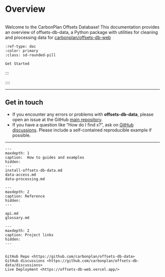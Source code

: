 # Overview

```{rubric} Offsets-DB Data

```

Welcome to the CarbonPlan Offsets Database! This documentation provides an overview of offsets-db-data, a Python package with utilities for cleaning and processing data for [carbonplan/offsets-db-web](https://github.com/carbonplan/offsets-db-web)

```{button-ref} install-offsets-db-data
:ref-type: doc
:color: primary
:class: sd-rounded-pill

Get Started
```

:::

::::

---

## Get in touch

- If you encounter any errors or problems with **offsets-db-data**, please open an issue at the GitHub [main repository](http://github.com/carbonplan/offsets-db-data/issues).
- If you have a question like “How do I find x?”, ask on [GitHub discussions](https://github.com/carbonplan/offsets-db-data/discussions). Please include a self-contained reproducible example if possible.

---

```{toctree}
---
maxdepth: 1
caption:  How to guides and examples
hidden:
---
install-offsets-db-data.md
data-access.md
data-processing.md
```

```{toctree}
---
maxdepth: 2
caption: Reference
hidden:
---

api.md
glossary.md
```

```{toctree}
---
maxdepth: 2
caption: Project links
hidden:
---


GitHub Repo <https://github.com/carbonplan/offsets-db-data>
GitHub discussions <https://github.com/carbonplan/offsets-db-data/discussions>
Live Deployment <https://offsets-db-web.vercel.app/>

```
